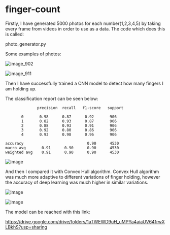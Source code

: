 # finger-count

Firstly, I have generated 5000 photos for each number(1,2,3,4,5) by taking every frame from videos in order to use as a data. The code which does this is called:

photo_generator.py

Some examples of photos:

![image_902](https://user-images.githubusercontent.com/77073029/143734216-e4b1df01-371d-449e-87dc-2d057cfbece5.png)

![image_911](https://user-images.githubusercontent.com/77073029/143734227-e0b6c8e2-a609-4088-9d26-81ef64bccd8e.png)

Then I have successfully trained a CNN model to detect how many fingers I am holding up. 

The classification report can be seen below:

                  precision  recall   f1-score   support

           0       0.98      0.87      0.92       906
           1       0.82      0.93      0.87       906
           2       0.88      0.93      0.91       906
           3       0.92      0.80      0.86       906
           4       0.93      0.98      0.96       906

    accuracy                            0.90      4530
    macro avg       0.91      0.90      0.90      4530
    weighted avg    0.91      0.90      0.90      4530

![image](https://user-images.githubusercontent.com/77073029/143734253-10e32304-c8e1-459f-9441-77e1e35a70ea.png)

And then I compared it with Convex Hull algorithm. Convex Hull algorithm was much more adaptive to different variations of finger holding, however the accuracy of deep learning was much higher in similar variations.

![image](https://user-images.githubusercontent.com/77073029/143734316-b43f8a36-2c49-4e87-b870-d21cad9fa629.png)

![image](https://user-images.githubusercontent.com/77073029/143734353-6b43e856-053f-4cec-a9dc-847fb9c1f71b.png)

The model can be reached with this link:

https://drive.google.com/drive/folders/1aTWEWD9uH_uMPYa4aiaUV641rwXLBkhS?usp=sharing




